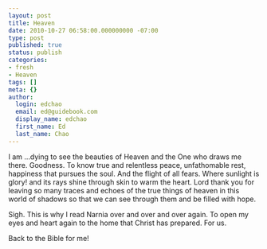 ```yaml
---
layout: post
title: Heaven
date: 2010-10-27 06:58:00.000000000 -07:00
type: post
published: true
status: publish
categories:
- fresh
- Heaven
tags: []
meta: {}
author:
  login: edchao
  email: ed@guidebook.com
  display_name: edchao
  first_name: Ed
  last_name: Chao
---
```

<p>I am ...dying to see the beauties of Heaven and the One who draws me there.  Goodness. To know true and relentless peace, unfathomable rest, happiness that pursues the soul. And the flight of all fears. Where sunlight is glory! and its rays shine through skin to warm the heart. Lord thank you for leaving so many traces and echoes of the true things of heaven in this world of shadows so that we can see through them and be filled with hope.</p>
<p>Sigh. This is why I read Narnia over and over and over again. To open my eyes and heart again to the home that Christ has prepared. For us.</p>
<p>Back to the Bible for me!</p>
